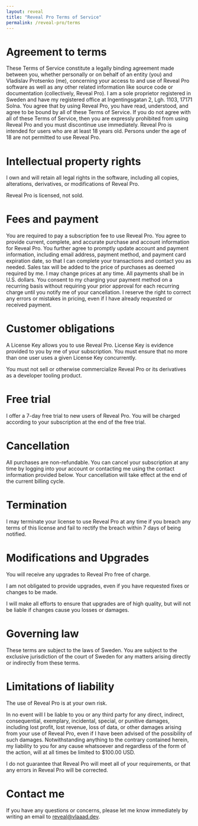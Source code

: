 ```yaml
---
layout: reveal
title: "Reveal Pro Terms of Service"
permalink: /reveal-pro/terms
---
```


# Agreement to terms

These Terms of Service constitute a legally binding agreement made between you, whether personally or on behalf of an entity (you) and Vladislav Protsenko (me), concerning your access to and use of Reveal Pro software as well as any other related information like source code or documentation (collectively, Reveal Pro). I am a sole proprietor registered in Sweden and have my registered office at Ingentingsgatan 2, Lgh. 1103, 17171 Solna. You agree that by using Reveal Pro, you have read, understood, and agree to be bound by all of these Terms of Service. If you do not agree with all of these Terms of Service, then you are expressly prohibited from using Reveal Pro and you must discontinue use immediately. Reveal Pro is intended for users who are at least 18 years old. Persons under the age of 18 are not permitted to use Reveal Pro. 

# Intellectual property rights

I own and will retain all legal rights in the software, including all copies, alterations, derivatives, or modifications of Reveal Pro. 

Reveal Pro is licensed, not sold.

# Fees and payment

You are required to pay a subscription fee to use Reveal Pro. You agree to provide current, complete, and accurate purchase and account information for Reveal Pro. You further agree to promptly update account and payment information, including email address, payment method, and payment card expiration date, so that I can complete your transactions and contact you as needed. Sales tax will be added to the price of purchases as deemed required by me. I may change prices at any time. All payments shall be in U.S. dollars. You consent to my charging your payment method on a recurring basis without requiring your prior approval for each recurring charge until you notify me of your cancellation. I reserve the right to correct any errors or mistakes in pricing, even if I have already requested or received payment.

# Customer obligations

A License Key allows you to use Reveal Pro. License Key is evidence provided to you by me of your subscription. You must ensure that no more than one user uses a given License Key concurrently.

You must not sell or otherwise commercialize Reveal Pro or its derivatives as a developer tooling product.

# Free trial

I offer a 7-day free trial to new users of Reveal Pro. You will be charged according to your subscription at the end of the free trial.

# Cancellation

All purchases are non-refundable. You can cancel your subscription at any time by logging into your account or contacting me using the contact information provided below. Your cancellation will take effect at the end of the current billing cycle.

# Termination

I may terminate your license to use Reveal Pro at any time if you breach any terms of this license and fail to rectify the breach within 7 days of being notified.

# Modifications and Upgrades

You will receive any upgrades to Reveal Pro free of charge.

I am not obligated to provide upgrades, even if you have requested fixes or changes to be made.

I will make all efforts to ensure that upgrades are of high quality, but will not be liable if changes cause you losses or damages.

# Governing law

These terms are subject to the laws of Sweden. You are subject to the exclusive jurisdiction of the court of Sweden for any matters arising directly or indirectly from these terms.

# Limitations of liability

The use of Reveal Pro is at your own risk.

In no event will I be liable to you or any third party for any direct, indirect, consequential, exemplary, incidental, special, or punitive damages, including lost profit, lost revenue, loss of data, or other damages arising from your use of Reveal Pro, even if I have been advised of the possibility of such damages. Notwithstanding anything to the contrary contained herein, my liability to you for any cause whatsoever and regardless of the form of the action, will at all times be limited to $100.00 USD. 

I do not guarantee that Reveal Pro will meet all of your requirements, or that any errors in Reveal Pro will be corrected.

# Contact me

If you have any questions or concerns, please let me know immediately by writing an email to [reveal@vlaaad.dev](mailto:reveal@vlaaad.dev).
